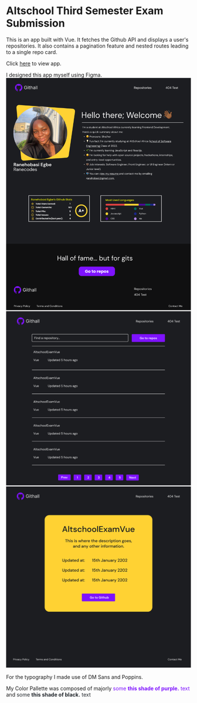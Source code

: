 # Altschool Third Semester Exam Submission

This is an app built with Vue. It fetches the Github API and displays a user's repositories.
It also contains a pagination feature and nested routes leading to a single repo card.

Click [here](https://githall.vercel.app/) to view app.

I designed this app myself using Figma. 
![HomePage](/src/assets/Desktop%20-%201.png)
![RepositoryPage](/src/assets/Desktop%20-%202.png)
![SingleRepoPage](/src/assets/Desktop%20-%203.png)

For the typography I made use of DM Sans and Poppins.

My Color Pallette was composed of majorly <span style="color:#7E12FF">some **this shade of purple.** text</span> and <span style="color:#24292e">some **this shade of black.** text</span>
